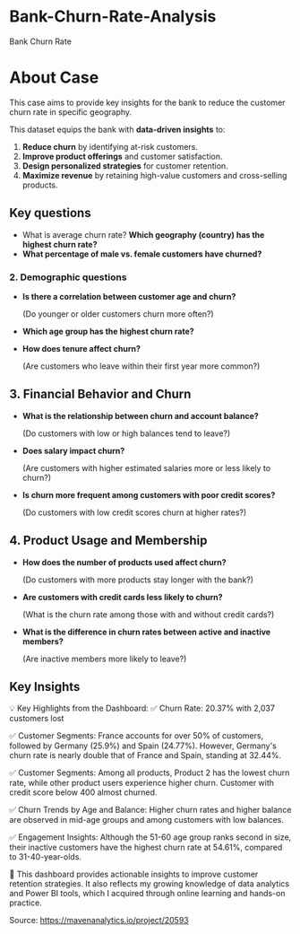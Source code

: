 # Bank-Churn-Rate-Analysis
Bank Churn Rate
# About Case

This case aims to provide key insights for the bank to reduce the customer churn rate in specific geography.

This dataset equips the bank with **data-driven insights** to:

1. **Reduce churn** by identifying at-risk customers.
2. **Improve product offerings** and customer satisfaction.
3. **Design personalized strategies** for customer retention.
4. **Maximize revenue** by retaining high-value customers and cross-selling products.

## Key questions

- What is average churn rate? **Which geography (country) has the highest churn rate?**
- **What percentage of male vs. female customers have churned?**

### 2. Demographic questions

- **Is there a correlation between customer age and churn?**
    
    (Do younger or older customers churn more often?)
    
- **Which age group has the highest churn rate?**
- **How does tenure affect churn?**
    
    (Are customers who leave within their first year more common?)
    

## **3. Financial Behavior and Churn**

- **What is the relationship between churn and account balance?**
    
    (Do customers with low or high balances tend to leave?)
    
- **Does salary impact churn?**
    
    (Are customers with higher estimated salaries more or less likely to churn?)
    
- **Is churn more frequent among customers with poor credit scores?**
    
    (Do customers with low credit scores churn at higher rates?)
    

## **4. Product Usage and Membership**

- **How does the number of products used affect churn?**
    
    (Do customers with more products stay longer with the bank?)
    
- **Are customers with credit cards less likely to churn?**
    
    (What is the churn rate among those with and without credit cards?)
    
- **What is the difference in churn rates between active and inactive members?**
    
    (Are inactive members more likely to leave?)

## Key Insights

💡 Key Highlights from the Dashboard:
✅ Churn Rate: 20.37% with 2,037 customers lost
 
✅ Customer Segments: France accounts for over 50% of customers, followed by Germany (25.9%) and Spain (24.77%). However, Germany's churn rate is nearly double that of France and Spain, standing at 32.44%.

✅ Customer Segments: Among all products, Product 2 has the lowest churn rate, while other product users experience higher churn. Customer with credit score below 400 almost churned. 

✅ Churn Trends by Age and Balance: Higher churn rates and higher balance are observed in mid-age groups and among customers with low balances.

✅ Engagement Insights: Although the 51-60 age group ranks second in size, their inactive customers have the highest churn rate at 54.61%, compared to 31-40-year-olds.

🎯 This dashboard provides actionable insights to improve customer retention strategies. It also reflects my growing knowledge of data analytics and Power BI tools, which I acquired through online learning and hands-on practice.

Source: https://mavenanalytics.io/project/20593 
